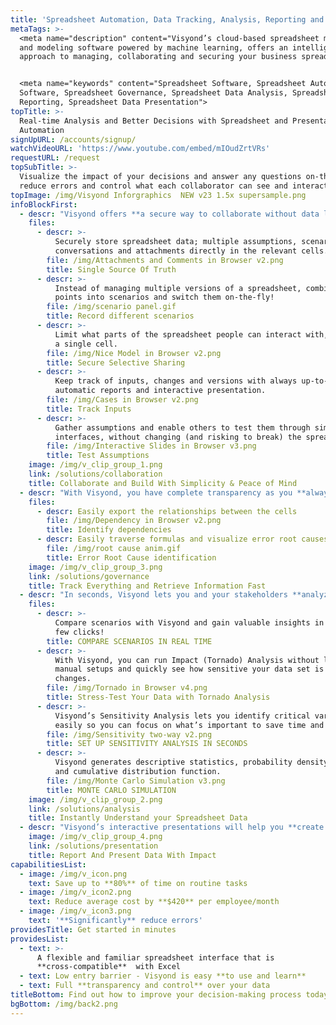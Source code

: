 ```yaml
---
title: 'Spreadsheet Automation, Data Tracking, Analysis, Reporting and Presentation'
metaTags: >-
  <meta name="description" content="Visyond’s cloud-based spreadsheet management
  and modeling software powered by machine learning, offers an intelligent
  approach to managing, collaborating and securing your business spreadsheets.">


  <meta name="keywords" content="Spreadsheet Software, Spreadsheet Automation
  Software, Spreadsheet Governance, Spreadsheet Data Analysis, Spreadsheet Data
  Reporting, Spreadsheet Data Presentation">
topTitle: >-
  Real-time Analysis and Better Decisions with Spreadsheet and Presentation
  Automation
signUpURL: /accounts/signup/
watchVideoURL: 'https://www.youtube.com/embed/mIOudZrtVRs'
requestURL: /request
topSubTitle: >-
  Visualize the impact of your decisions and answer any questions on-the-fly,
  reduce errors and control what each collaborator can see and interact with
topImage: /img/Visyond Inforgraphics  NEW v23 1.5x supersample.png
infoBlockFirst:
  - descr: "Visyond offers **a secure way to collaborate without data leaks and focus only on what’s important**:\r\n\r\n* No more cumbersome back & forth emails and versions to reconcile\r\n* Securely store and collaborate on spreadsheet data; multiple assumptions, scenarios, conversations and attachments directly in the relevant cells\r\n* Gather assumptions and enable others to test them through simple interfaces, without changing or risk breaking the spreadsheet\r\n"
    files:
      - descr: >-
          Securely store spreadsheet data; multiple assumptions, scenarios,
          conversations and attachments directly in the relevant cells.
        file: /img/Attachments and Comments in Browser v2.png
        title: Single Source Of Truth
      - descr: >-
          Instead of managing multiple versions of a spreadsheet, combine data
          points into scenarios and switch them on-the-fly!
        file: /img/scenario panel.gif
        title: Record different scenarios
      - descr: >-
          Limit what parts of the spreadsheet people can interact with, down to
          a single cell.
        file: /img/Nice Model in Browser v2.png
        title: Secure Selective Sharing
      - descr: >-
          Keep track of inputs, changes and versions with always up-to-date
          automatic reports and interactive presentation.
        file: /img/Cases in Browser v2.png
        title: Track Inputs
      - descr: >-
          Gather assumptions and enable others to test them through simple
          interfaces, without changing (and risking to break) the spreadsheet.
        file: /img/Interactive Slides in Browser v3.png
        title: Test Assumptions
    image: /img/v_clip_group_1.png
    link: /solutions/collaboration
    title: Collaborate and Build With Simplicity & Peace of Mind
  - descr: "With Visyond, you have complete transparency as you **always know what is going on in your spreadsheets**:\r\n\r\n* All inputs & activity history are tracked for better accountability\r\n* With permission control, you can give full or partial access to spreadsheets, worksheets and to individual cells, including analysis data and reports\r\n* Minimize errors with Visyond’s Auditing Mode, auto-formatting and readable formula names.\r\n"
    files:
      - descr: Easily export the relationships between the cells
        file: /img/Dependency in Browser v2.png
        title: Identify dependencies
      - descr: Easily traverse formulas and visualize error root causes.
        file: /img/root cause anim.gif
        title: Error Root Cause identification
    image: /img/v_clip_group_3.png
    link: /solutions/governance
    title: Track Everything and Retrieve Information Fast
  - descr: "In seconds, Visyond lets you and your stakeholders **analyze data on-the-fly and test assumptions safely without interacting with the spreadsheet directly**:\r\n\r\n* Graphically compare scenarios and answer ‘what-if’ questions in real-time with Visyond’s Scenario & Waterfall Analysis\r\n* Compare relative importance of cells with instant Tornado Analysis\r\n* Understand the relationships between input and output cells with instant Sensitivity Analysis\r\n* Run Simulations on your data with instant Monte Carlo analysis\r\n"
    files:
      - descr: >-
          Compare scenarios with Visyond and gain valuable insights in just a
          few clicks!
        title: COMPARE SCENARIOS IN REAL TIME
      - descr: >-
          With Visyond, you can run Impact (Tornado) Analysis without long
          manual setups and quickly see how sensitive your data set is to
          changes.
        file: /img/Tornado in Browser v4.png
        title: Stress-Test Your Data with Tornado Analysis
      - descr: >-
          Visyond’s Sensitivity Analysis lets you identify critical variables
          easily so you can focus on what’s important to save time and effort.
        file: /img/Sensitivity two-way v2.png
        title: SET UP SENSITIVITY ANALYSIS IN SECONDS
      - descr: >-
          Visyond generates descriptive statistics, probability density function
          and cumulative distribution function.
        file: /img/Monte Carlo Simulation v3.png
        title: MONTE CARLO SIMULATION
    image: /img/v_clip_group_2.png
    link: /solutions/analysis
    title: Instantly Understand your Spreadsheet Data
  - descr: "Visyond’s interactive presentations will help you **create powerful visualizations your stakeholders can interact with without working directly with the spreadsheet**:\r\n\r\n* Present the results from your analyses data and allow stakeholders to play with the numbers on-the-fly without interacting with or breaking the spreadsheet\r\n* Create interactive apps such as Sales ROI calculators, Marketing KPIs based on your spreadsheet data and calculations\r\n* Quickly generate financial statements such as Balance Sheets and Income & Cashflow Statements\r\n* Control information flow by sharing the whole or only specific parts of the presentations and reports\r\n"
    image: /img/v_clip_group_4.png
    link: /solutions/presentation
    title: Report And Present Data With Impact
capabilitiesList:
  - image: /img/v_icon.png
    text: Save up to **80%** of time on routine tasks
  - image: /img/v_icon2.png
    text: Reduce average cost by **$420** per employee/month
  - image: /img/v_icon3.png
    text: '**Significantly** reduce errors'
providesTitle: Get started in minutes
providesList:
  - text: >-
      A flexible and familiar spreadsheet interface that is
      **cross-compatible**  with Excel
  - text: Low entry barrier - Visyond is easy **to use and learn**
  - text: Full **transparency and control** over your data
titleBottom: Find out how to improve your decision-making process today
bgBottom: /img/back2.png
---
```


